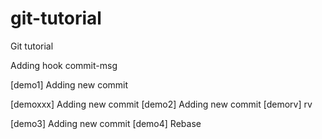 # git-tutorial
Git tutorial


Adding hook commit-msg

[demo1] Adding new commit

[demoxxx] Adding new commit
[demo2] Adding new commit
[demorv] rv

[demo3] Adding new commit
[demo4] Rebase
